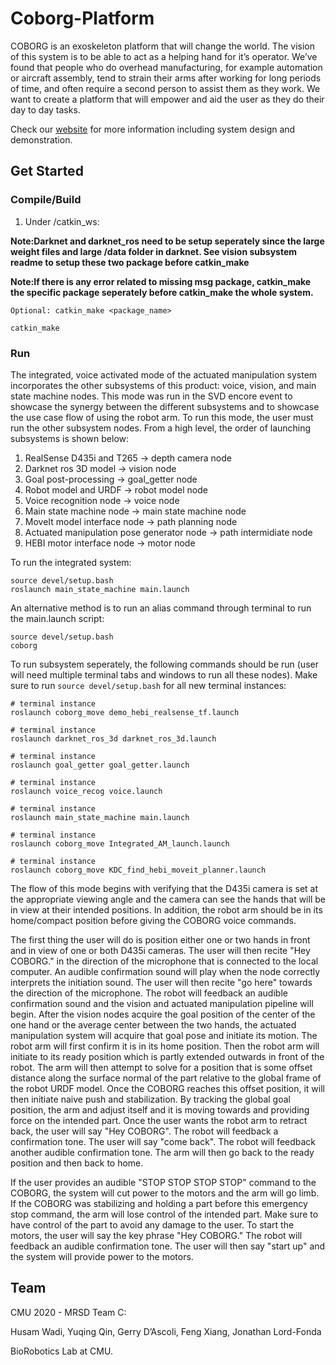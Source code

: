 # Coborg-Platform

COBORG is an exoskeleton platform that will change the world. The vision of this system is to be able to act as a helping hand for it’s operator. We’ve found that people who do overhead manufacturing, for example automation or aircraft assembly, tend to strain their arms after working for long periods of time, and often require a second person to assist them as they work. We want to create a platform that will empower and aid the user as they do their day to day tasks.

Check our [website](https://mrsdprojects.ri.cmu.edu/2021teamc/) for more information including system design and demonstration.

## Get Started


### Compile/Build

1. Under /catkin_ws: 

**Note:Darknet and darknet_ros need to be setup seperately since the large weight files and large /data folder in darknet. See vision subsystem readme to setup these two package before catkin_make**

**Note:If there is any error related to missing msg package, catkin_make the specific package seperately before catkin_make the whole system.**

```
Optional: catkin_make <package_name>

catkin_make
```

### Run

The integrated, voice activated mode of the actuated manipulation system incorporates the other subsystems of this product: voice, vision, and main state machine nodes. This mode was run in the SVD encore event to showcase the synergy between the different subsystems and to showcase the use case flow of using the robot arm. To run this mode, the user must run the other subsystem nodes. From a high level, the order of launching subsystems is shown below:

1. RealSense D435i and T265 -> depth camera node
2. Darknet ros 3D model -> vision node
3. Goal post-processing -> goal_getter node
4. Robot model and URDF -> robot model node
5. Voice recognition node -> voice node
6. Main state machine node -> main state machine node
7. MoveIt model interface node -> path planning node
8. Actuated manipulation pose generator node -> path intermidiate node
9. HEBI motor interface node -> motor node

To run the integrated system:
```
source devel/setup.bash
roslaunch main_state_machine main.launch
```

An alternative method is to run an alias command through terminal to run the main.launch script:
```
source devel/setup.bash
coborg
```

To run subsystem seperately, the following commands should be run (user will need multiple terminal tabs and windows to run all these nodes). Make sure to run `source devel/setup.bash` for all new terminal instances:

```
# terminal instance
roslaunch coborg_move demo_hebi_realsense_tf.launch

# terminal instance
roslaunch darknet_ros_3d darknet_ros_3d.launch

# terminal instance
roslaunch goal_getter goal_getter.launch

# terminal instance
roslaunch voice_recog voice.launch

# terminal instance
roslaunch main_state_machine main.launch

# terminal instance
roslaunch coborg_move Integrated_AM_launch.launch

# terminal instance
roslaunch coborg_move KDC_find_hebi_moveit_planner.launch
```
The flow of this mode begins with verifying that the D435i camera is set at the appropriate viewing angle and the camera can see the hands that will be in view at their intended positions. In addition, the robot arm should be in its home/compact position before giving the COBORG voice commands.

The first thing the user will do is position either one or two hands in front and in view of one or both D435i cameras. The user will then recite "Hey COBORG." in the direction of the microphone that is connected to the local computer. An audible confirmation sound will play when the node correctly interprets the initiation sound. The user will then recite "go here" towards the direction of the microphone. The robot will feedback an audible confirmation sound and the vision and actuated manipulation pipeline will begin. After the vision nodes acquire the goal position of the center of the one hand or the average center between the two hands, the actuated manipulation system will acquire that goal pose and initiate its motion. The robot arm will first confirm it is in its home position. Then the robot arm will initiate to its ready position which is partly extended outwards in front of the robot. The arm will then attempt to solve for a position that is some offset distance along the surface normal of the part relative to the global frame of the robot URDF model. Once the COBORG reaches this offset position, it will then initiate naive push and stabilization. By tracking the global goal position, the arm and adjust itself and it is moving towards and providing force on the intended part. Once the user wants the robot arm to retract back, the user will say "Hey COBORG". The robot will feedback a confirmation tone. The user will say "come back". The robot will feedback another audible confirmation tone. The arm will then go back to the ready position and then back to home.

If the user provides an audible "STOP STOP STOP STOP" command to the COBORG, the system will cut power to the motors and the arm will go limb. If the COBORG was stabilizing and holding a part before this emergency stop command, the arm will lose control of the intended part. Make sure to have control of the part to avoid any damage to the user. To start the motors, the user will say the key phrase "Hey COBORG." The robot will feedback an audible confirmation tone. The user will then say "start up" and the system will provide power to the motors. 


## Team
CMU 2020 - MRSD Team C:

Husam Wadi, Yuqing Qin, Gerry D’Ascoli, Feng Xiang, Jonathan Lord-Fonda

BioRobotics Lab at CMU.
